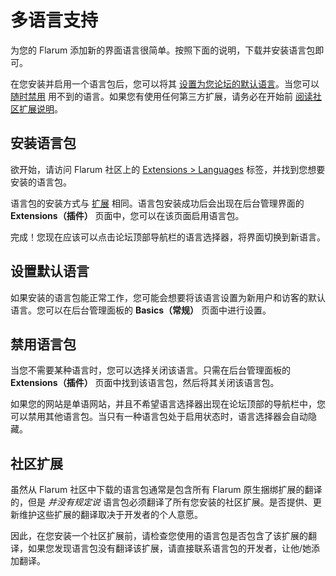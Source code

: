 <template>
  <outdated class="blue"></outdated>
</template>

# 多语言支持

为您的 Flarum 添加新的界面语言很简单。按照下面的说明，下载并安装语言包即可。

在您安装并启用一个语言包后，您可以将其 [设置为您论坛的默认语言](#设置默认语言)。当您可以 [随时禁用](#禁用语言包) 用不到的语言。如果您有使用任何第三方扩展，请务必在开始前 [阅读社区扩展说明](#社区扩展)。

## 安装语言包

欲开始，请访问 Flarum 社区上的 [Extensions > Languages](https://discuss.flarum.org/t/languages) 标签，并找到您想要安装的语言包。

语言包的安装方式与 [扩展](extensions.md) 相同。语言包安装成功后会出现在后台管理界面的 **Extensions（插件）** 页面中，您可以在该页面启用语言包。

完成！您现在应该可以点击论坛顶部导航栏的语言选择器，将界面切换到新语言。

## 设置默认语言

如果安装的语言包能正常工作，您可能会想要将该语言设置为新用户和访客的默认语言。您可以在后台管理面板的 **Basics（常规）** 页面中进行设置。

## 禁用语言包

当您不需要某种语言时，您可以选择关闭该语言。只需在后台管理面板的 **Extensions（插件）** 页面中找到该语言包，然后将其关闭该语言包。

如果您的网站是单语网站，并且不希望语言选择器出现在论坛顶部的导航栏中，您可以禁用其他语言包。当只有一种语言包处于启用状态时，语言选择器会自动隐藏。

## 社区扩展

虽然从 Flarum 社区中下载的语言包通常是包含所有 Flarum 原生捆绑扩展的翻译的，但是 _并没有规定说_ 语言包必须翻译了所有您安装的社区扩展。是否提供、更新维护这些扩展的翻译取决于开发者的个人意愿。

因此，在您安装一个社区扩展前，请检查您使用的语言包是否包含了该扩展的翻译，如果您发现语言包没有翻译该扩展，请直接联系语言包的开发者，让他/她添加翻译。
